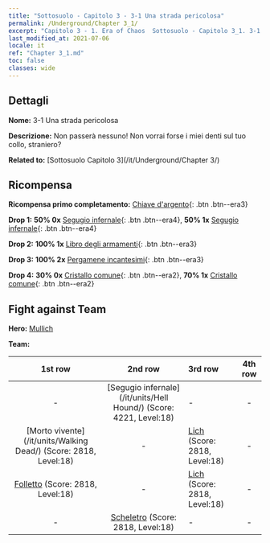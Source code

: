 ```yaml
---
title: "Sottosuolo - Capitolo 3 - 3-1 Una strada pericolosa"
permalink: /Underground/Chapter 3_1/
excerpt: "Capitolo 3 - 1. Era of Chaos  Sottosuolo - Capitolo 3_1. 3-1 Una strada pericolosa"
last_modified_at: 2021-07-06
locale: it
ref: "Chapter 3_1.md"
toc: false
classes: wide
---
```


## Dettagli

 **Nome:** 3-1 Una strada pericolosa

 **Descrizione:** Non passerà nessuno! Non vorrai forse i miei denti sul tuo collo, straniero?

 **Related to:** [Sottosuolo Capitolo 3](/it/Underground/Chapter 3/)

## Ricompensa

 **Ricompensa primo completamento:** [Chiave d'argento](/ItemsIT/con_693/){: .btn .btn--era3}

 **Drop 1:** **50% 0x** [Segugio infernale](/ItemsIT/unt_228/){: .btn .btn--era4}, **50% 1x** [Segugio infernale](/ItemsIT/unt_228/){: .btn .btn--era4}

 **Drop 2:** **100% 1x** [Libro degli armamenti](/ItemsIT/mat_18/){: .btn .btn--era3}

 **Drop 3:** **100% 2x** [Pergamene incantesimi](/ItemsIT/con_694/){: .btn .btn--era3}

 **Drop 4:** **30% 0x** [Cristallo comune](/ItemsIT/mat_11/){: .btn .btn--era2}, **70% 1x** [Cristallo comune](/ItemsIT/mat_11/){: .btn .btn--era2}


## Fight against Team
 **Hero:** [Mullich](/it/heroes/Mullich/)

 **Team:**


  | 1st row | 2nd row | 3rd row | 4th row |
  |:----:|:----:|:----|:----:|
  | - | [Segugio infernale](/it/units/Hell Hound/) (Score: 4221, Level:18)  | - | - |
  | [Morto vivente](/it/units/Walking Dead/) (Score: 2818, Level:18)  | - | [Lich](/it/units/Lich/) (Score: 2818, Level:18)  | - |
  | [Folletto](/it/units/Imp/) (Score: 2818, Level:18)  | - | [Lich](/it/units/Lich/) (Score: 2818, Level:18)  | - |
  | - | [Scheletro](/it/units/Skeleton/) (Score: 2818, Level:18)  | - | - |


